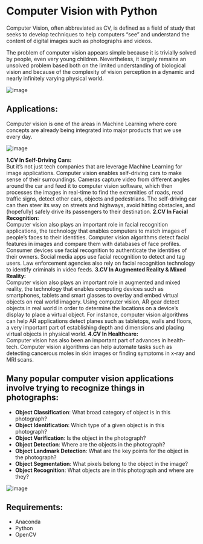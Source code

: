 # Computer Vision with Python
Computer Vision, often abbreviated as CV, is defined as a field of study that seeks to develop techniques to help computers “see” and understand the content of digital images such as photographs and videos.

The problem of computer vision appears simple because it is trivially solved by people, even very young children. Nevertheless, it largely remains an unsolved problem based both on the limited understanding of biological vision and because of the complexity of vision perception in a dynamic and nearly infinitely varying physical world.


![image](https://miro.medium.com/max/1000/1*NLnnf_M4Nlm4p1GAWrWUCQ.gif)

## Applications:
Computer vision is one of the areas in Machine Learning where core concepts are already being integrated into major products that we use every day.


![image](https://miro.medium.com/max/1400/1*8gmgaAkFdI-9OHY5cA93xQ.png)

__1.CV In Self-Driving Cars:__<br>
But it’s not just tech companies that are leverage Machine Learning for image applications.
Computer vision enables self-driving cars to make sense of their surroundings. Cameras capture video from different angles around the car and feed it to computer vision software, which then processes the images in real-time to find the extremities of roads, read traffic signs, detect other cars, objects and pedestrians. The self-driving car can then steer its way on streets and highways, avoid hitting obstacles, and (hopefully) safely drive its passengers to their destination.
__2.CV In Facial Recognition:__<br>
Computer vision also plays an important role in facial recognition applications, the technology that enables computers to match images of people’s faces to their identities. Computer vision algorithms detect facial features in images and compare them with databases of face profiles. Consumer devices use facial recognition to authenticate the identities of their owners. Social media apps use facial recognition to detect and tag users. Law enforcement agencies also rely on facial recognition technology to identify criminals in video feeds.
__3.CV In Augmented Reality & Mixed Reality:__<br>
Computer vision also plays an important role in augmented and mixed reality, the technology that enables computing devices such as smartphones, tablets and smart glasses to overlay and embed virtual objects on real world imagery. Using computer vision, AR gear detect objects in real world in order to determine the locations on a device’s display to place a virtual object. For instance, computer vision algorithms can help AR applications detect planes such as tabletops, walls and floors, a very important part of establishing depth and dimensions and placing virtual objects in physical world.
__4.CV In Healthcare:__<br>
Computer vision has also been an important part of advances in health-tech. Computer vision algorithms can help automate tasks such as detecting cancerous moles in skin images or finding symptoms in x-ray and MRI scans.

## Many popular computer vision applications involve trying to recognize things in photographs:
- __Object Classification__: What broad category of object is in this photograph?
- __Object Identification__: Which type of a given object is in this photograph?
- __Object Verification__: Is the object in the photograph?
- __Object Detection__: Where are the objects in the photograph?
- __Object Landmark Detection__: What are the key points for the object in the photograph?
- __Object Segmentation__: What pixels belong to the object in the image?
- __Object Recognition__: What objects are in this photograph and where are they?

![image](https://miro.medium.com/max/1400/1*z89KwWbF59XXrsXXQCECPA.jpeg)

## Requirements:
- Anaconda
- Python
- OpenCV
